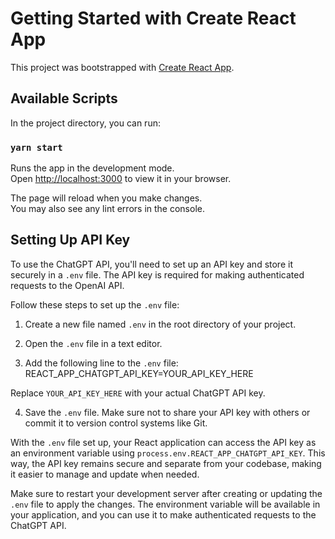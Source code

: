# Getting Started with Create React App

This project was bootstrapped with [Create React App](https://github.com/facebook/create-react-app).

## Available Scripts

In the project directory, you can run:

### `yarn start`

Runs the app in the development mode.\
Open [http://localhost:3000](http://localhost:3000) to view it in your browser.

The page will reload when you make changes.\
You may also see any lint errors in the console.

## Setting Up API Key

To use the ChatGPT API, you'll need to set up an API key and store it securely in a `.env` file. The API key is required for making authenticated requests to the OpenAI API.

Follow these steps to set up the `.env` file:

1. Create a new file named `.env` in the root directory of your project.

2. Open the `.env` file in a text editor.

3. Add the following line to the `.env` file:
    REACT_APP_CHATGPT_API_KEY=YOUR_API_KEY_HERE


Replace `YOUR_API_KEY_HERE` with your actual ChatGPT API key.

4. Save the `.env` file. Make sure not to share your API key with others or commit it to version control systems like Git.

With the `.env` file set up, your React application can access the API key as an environment variable using `process.env.REACT_APP_CHATGPT_API_KEY`. This way, the API key remains secure and separate from your codebase, making it easier to manage and update when needed.

Make sure to restart your development server after creating or updating the `.env` file to apply the changes. The environment variable will be available in your application, and you can use it to make authenticated requests to the ChatGPT API.

